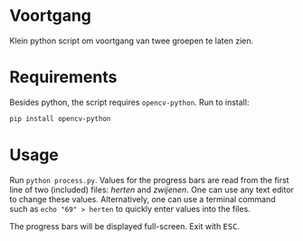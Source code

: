 # Voortgang
Klein python script om voortgang van twee groepen te laten zien. 

# Requirements
Besides python, the script requires `opencv-python`. Run to install:
```bash
pip install opencv-python
```

# Usage
Run `python process.py`. Values for the progress bars are read from the first line of two (included) files: *herten* and *zwijenen*. One can use any text editor to change these values. Alternatively, one can use a terminal command such as `echo "69" > herten` to quickly enter values into the files. 

The progress bars will be displayed full-screen. Exit with <kbd>ESC</kbd>.

